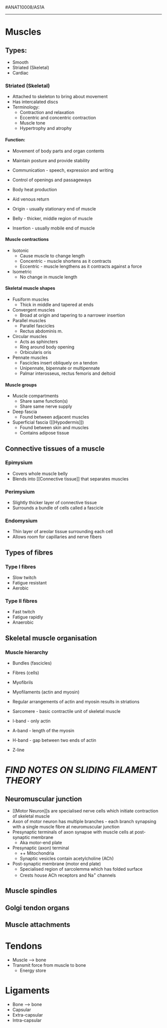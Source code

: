 #ANAT10008/AS1A 

---
# Muscles
## Types:
- Smooth 
- Striated (Skeletal)
- Cardiac

### Striated (Skeletal)
- Attached to skeleton to bring about movement
- Has intercalated discs
- Terminology:
	- Contraction and relaxation
	- Eccentric and concentric contraction
	- Muscle tone
	- Hypertrophy and atrophy
#### Function:
- Movement of body parts and organ contents
- Maintain posture and provide stability
- Communication - speech, expression and writing
- Control of openings and passageways
- Body heat production
- Aid venous return

- Origin - usually stationary end of muscle
- Belly - thicker, middle region of muscle
- Insertion - usually mobile end of muscle

#### Muscle contractions
- Isotonic
	- Cause muscle to change length
	- Concentric - muscle shortens as it contracts
	- Eccentric - muscle lengthens as it contracts against a force
- Isometric
	- No change in muscle length

#### Skeletal muscle shapes
- Fusiform muscles
	- Thick in middle and tapered at ends
- Convergent muscles
	- Broad at origin and tapering to a narrower insertion
- Parallel muscles
	- Parallel fascicles 
	- Rectus abdominis m.
- Circular muscles
	- Acts as sphincters
	- Ring around body opening
	- Orbicularis oris
- Pennate muscles
	- Fascicles insert obliquely on a tendon
	- Unipennate, bipennate or multipennate
	- Palmar interosseus, rectus femoris and deltoid

#### Muscle groups
- Muscle compartments
	- Share same function(s)
	- Share same nerve supply
- Deep fascia
	- Found between adjacent muscles
- Superficial fascia ([[Hypodermis]])
	- Found between skin and muscles
	- Contains adipose tissue

## Connective tissues of a muscle
### Epimysium
- Covers whole muscle belly
- Blends into [[Connective tissue]] that separates muscles
### Perimysium
- Slightly thicker layer of connective tissue
- Surrounds a bundle of cells called a fascicle
### Endomysium
- Thin layer of areolar tissue surrounding each cell
- Allows room for capillaries and nerve fibers

## Types of fibres
### Type I fibres
- Slow twitch
- Fatigue resistant
- Aerobic
### Type II fibres
- Fast twitch
- Fatigue rapidly
- Anaerobic

## Skeletal muscle organisation
### Muscle hierarchy
- Bundles (fascicles)
- Fibres (cells)
- Myofibrils
- Myofilaments (actin and myosin)

- Regular arrangements of actin and myosin results in striations
- Sarcomere - basic contractile unit of skeletal muscle
- I-band - only actin
- A-band - length of the myosin
- H-band - gap between two ends of actin
- Z-line

# ***FIND NOTES ON SLIDING FILAMENT THEORY***
## Neuromuscular junction
- [[Motor Neuron]]s are specialised nerve cells which initiate contraction of skeletal muscle
- Axon of motor neuron has multiple branches - each branch synapsing with a single muscle fibre at neuromuscular junction
- Presynaptic terminals of axon synapse with muscle cells at post-synaptic membrane
	- Aka motor-end plate
- Presynaptic (axon) terminal
	- ++ Mitochondria
	- Synaptic vesicles contain acetylcholine (ACh)
- Post-synaptic membrane (motor end plate)
	- Specialised region of sarcolemma which has folded surface
	- Crests house ACh receptors and Na<sup>+</sup> channels

## Muscle spindles
## Golgi tendon organs
## Muscle attachments


# Tendons
- Muscle --> bone
- Transmit force from muscle to bone
	- Energy store

# Ligaments
- Bone --> bone
- Capsular
- Extra-capsular
- Intra-capsular

